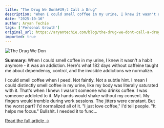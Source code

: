 ```yaml
---
title: "The Drug We Don&#39;t Call a Drug"
description: "When I could smell coffee in my urine, I knew it wasn't a habit anymore - it was an addiction. Here's what 182 days without caffeine taught me about dependency, control, and the invisible addictions w..."
date: "2025-10-16"
author: Aryan Techie
tags: ['Personal Growth']
original_url: https://aryantechie.com/blog/the-drug-we-dont-call-a-drug
imported: true
---
```


![The Drug We Don](https://aryantechie.com/images/covers/11-coffee.jpg)

**Summary:** When I could smell coffee in my urine, I knew it wasn't a habit anymore - it was an addiction. Here's what 182 days without caffeine taught me about dependency, control, and the invisible addictions we normalize.

I could smell coffee when I peed. Not faintly. Not a subtle hint. I mean I could distinctly smell coffee in my urine, like my body was literally saturated with it. That's when I knew: I wasn't someone who drinks coffee. I was someone addicted to it. My hands would shake without my consent. My fingers would tremble during work sessions. The jitters were constant. But the worst part? I'd normalized all of it. "I just love coffee," I'd tell people. "It helps me focus." Bullshit. I needed it to func...

[Read the full article →](https://aryantechie.com/blog/the-drug-we-dont-call-a-drug)